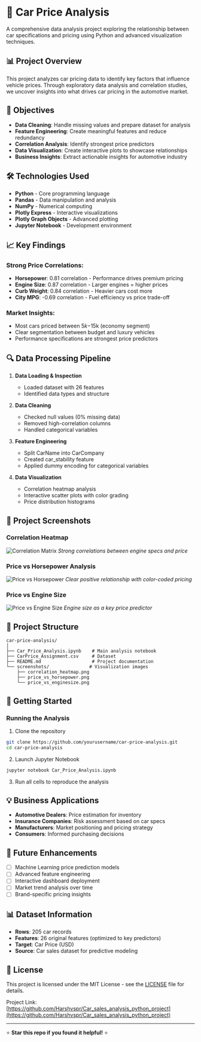 # 🚗 Car Price Analysis

A comprehensive data analysis project exploring the relationship between car specifications and pricing using Python and advanced visualization techniques.

## 📊 Project Overview

This project analyzes car pricing data to identify key factors that influence vehicle prices. Through exploratory data analysis and correlation studies, we uncover insights into what drives car pricing in the automotive market.

## 🎯 Objectives

- **Data Cleaning**: Handle missing values and prepare dataset for analysis
- **Feature Engineering**: Create meaningful features and reduce redundancy
- **Correlation Analysis**: Identify strongest price predictors
- **Data Visualization**: Create interactive plots to showcase relationships
- **Business Insights**: Extract actionable insights for automotive industry

## 🛠️ Technologies Used

- **Python** - Core programming language
- **Pandas** - Data manipulation and analysis
- **NumPy** - Numerical computing
- **Plotly Express** - Interactive visualizations
- **Plotly Graph Objects** - Advanced plotting
- **Jupyter Notebook** - Development environment

## 📈 Key Findings

### Strong Price Correlations:
- **Horsepower**: 0.81 correlation - Performance drives premium pricing
- **Engine Size**: 0.87 correlation - Larger engines = higher prices
- **Curb Weight**: 0.84 correlation - Heavier cars cost more
- **City MPG**: -0.69 correlation - Fuel efficiency vs price trade-off

### Market Insights:
- Most cars priced between $5k-$15k (economy segment)
- Clear segmentation between budget and luxury vehicles
- Performance specifications are strongest price predictors

## 🔍 Data Processing Pipeline

1. **Data Loading & Inspection**
   - Loaded dataset with 26 features
   - Identified data types and structure

2. **Data Cleaning**
   - Checked null values (0% missing data)
   - Removed high-correlation columns
   - Handled categorical variables

3. **Feature Engineering**
   - Split CarName into CarCompany
   - Created car_stability feature
   - Applied dummy encoding for categorical variables

4. **Data Visualization**
   - Correlation heatmap analysis
   - Interactive scatter plots with color grading
   - Price distribution histograms

## 📸 Project Screenshots

### Correlation Heatmap
![Correlation Matrix]()
*Strong correlations between engine specs and price*

### Price vs Horsepower Analysis
![Price vs Horsepower](screenshot2.png)
*Clear positive relationship with color-coded pricing*

### Price vs Engine Size
![Price vs Engine Size](screenshot3.png)
*Engine size as a key price predictor*

## 📁 Project Structure

```
car-price-analysis/
│
├── Car_Price_Analysis.ipynb    # Main analysis notebook
├── CarPrice_Assignment.csv     # Dataset
├── README.md                   # Project documentation
└── screenshots/               # Visualization images
    ├── correlation_heatmap.png
    ├── price_vs_horsepower.png
    └── price_vs_enginesize.png
```

## 🚀 Getting Started

### Running the Analysis
1. Clone the repository
```bash
git clone https://github.com/yourusername/car-price-analysis.git
cd car-price-analysis
```

2. Launch Jupyter Notebook
```bash
jupyter notebook Car_Price_Analysis.ipynb
```

3. Run all cells to reproduce the analysis

## 💡 Business Applications

- **Automotive Dealers**: Price estimation for inventory
- **Insurance Companies**: Risk assessment based on car specs
- **Manufacturers**: Market positioning and pricing strategy
- **Consumers**: Informed purchasing decisions

## 🔮 Future Enhancements

- [ ] Machine Learning price prediction models
- [ ] Advanced feature engineering
- [ ] Interactive dashboard deployment
- [ ] Market trend analysis over time
- [ ] Brand-specific pricing insights

## 📊 Dataset Information

- **Rows**: 205 car records
- **Features**: 26 original features (optimized to key predictors)
- **Target**: Car Price (USD)
- **Source**: Car sales dataset for predictive modeling

## 📄 License

This project is licensed under the MIT License - see the [LICENSE](LICENSE) file for details.

Project Link: [https://github.com/Harshvspr/Car_sales_analysis_python_project](https://github.com/Harshvspr/Car_sales_analysis_python_project)

---

⭐ **Star this repo if you found it helpful!** ⭐
